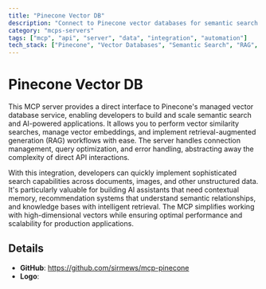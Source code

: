 ```yaml
---
title: "Pinecone Vector DB"
description: "Connect to Pinecone vector databases for semantic search and retrieval-augmented generation (RAG) applications."
category: "mcps-servers"
tags: ["mcp", "api", "server", "data", "integration", "automation"]
tech_stack: ["Pinecone", "Vector Databases", "Semantic Search", "RAG", "AI/ML"]
---
```


# Pinecone Vector DB

This MCP server provides a direct interface to Pinecone's managed vector database service, enabling developers to build and scale semantic search and AI-powered applications. It allows you to perform vector similarity searches, manage vector embeddings, and implement retrieval-augmented generation (RAG) workflows with ease. The server handles connection management, query optimization, and error handling, abstracting away the complexity of direct API interactions.

With this integration, developers can quickly implement sophisticated search capabilities across documents, images, and other unstructured data. It's particularly valuable for building AI assistants that need contextual memory, recommendation systems that understand semantic relationships, and knowledge bases with intelligent retrieval. The MCP simplifies working with high-dimensional vectors while ensuring optimal performance and scalability for production applications.

## Details

- **GitHub**: https://github.com/sirmews/mcp-pinecone
- **Logo**: 
